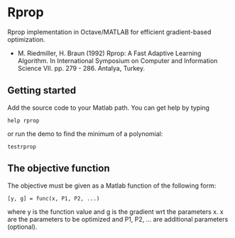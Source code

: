 # Rprop 

Rprop implementation in Octave/MATLAB for efficient gradient-based optimization.

* M. Riedmiller, H. Braun (1992) Rprop: A Fast Adaptive Learning Algorithm. In International Symposium on Computer and Information Science VII. pp. 279 - 286. Antalya, Turkey.

Getting started
---------------

Add the source code to your Matlab path. You can get help by typing

    help rprop

or run the demo to find the minimum of a polynomial:

    testrprop

The objective function
----------------------

The objective must be given as a Matlab function of the following form:

    [y, g] = func(x, P1, P2, ...)

where y is the function value and g is the gradient wrt the parameters x. x are the parameters to be optimized and P1, P2, ... are additional parameters (optional).


